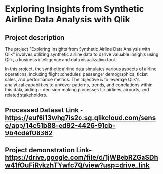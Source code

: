 # Exploring Insights from Synthetic Airline Data Analysis with Qlik

## Project description
The project "Exploring Insights from Synthetic Airline Data Analysis with Qlik" involves utilizing synthetic airline data to derive valuable insights using Qlik, a business intelligence and data visualization tool. 

In this project, the synthetic airline data simulates various aspects of airline operations, including flight schedules, passenger demographics, ticket sales, and performance metrics. The objective is to leverage Qlik's analytical capabilities to uncover patterns, trends, and correlations within this data, aiding in decision-making processes for airlines, airports, and related stakeholders.

## Processed Dataset Link -**https://euf6i13whg7is2o.sg.qlikcloud.com/sense/app/14c51b88-ed92-4426-91cb-9b4cdef08362**

## Project demonstration Link-**https://drive.google.com/file/d/1jWBebRZGaSDhw41fOuFiRvkzhTYwfc7Q/view?usp=drive_link**
